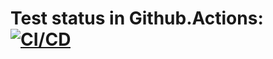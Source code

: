 # Test status in Github.Actions: [![CI/CD](../../actions/workflows/ci.yaml/badge.svg?branch=main&event=workflow_dispatch)](../../actions/workflows/ci.yaml)
